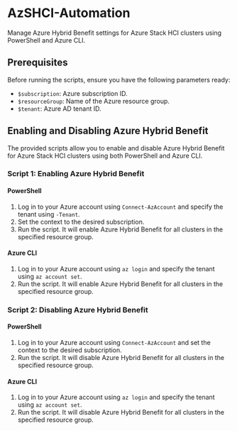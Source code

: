 # AzSHCI-Automation

Manage Azure Hybrid Benefit settings for Azure Stack HCI clusters using PowerShell and Azure CLI.

## Prerequisites

Before running the scripts, ensure you have the following parameters ready:

- `$subscription`: Azure subscription ID.
- `$resourceGroup`: Name of the Azure resource group.
- `$tenant`: Azure AD tenant ID.

## Enabling and Disabling Azure Hybrid Benefit

The provided scripts allow you to enable and disable Azure Hybrid Benefit for Azure Stack HCI clusters using both PowerShell and Azure CLI.

### Script 1: Enabling Azure Hybrid Benefit

#### PowerShell

1. Log in to your Azure account using `Connect-AzAccount` and specify the tenant using `-Tenant`.
2. Set the context to the desired subscription.
3. Run the script. It will enable Azure Hybrid Benefit for all clusters in the specified resource group.

#### Azure CLI

1. Log in to your Azure account using `az login` and specify the tenant using `az account set`.
2. Run the script. It will enable Azure Hybrid Benefit for all clusters in the specified resource group.

### Script 2: Disabling Azure Hybrid Benefit

#### PowerShell

1. Log in to your Azure account using `Connect-AzAccount` and set the context to the desired subscription.
2. Run the script. It will disable Azure Hybrid Benefit for all clusters in the specified resource group.

#### Azure CLI

1. Log in to your Azure account using `az login` and specify the tenant using `az account set`.
2. Run the script. It will disable Azure Hybrid Benefit for all clusters in the specified resource group.

